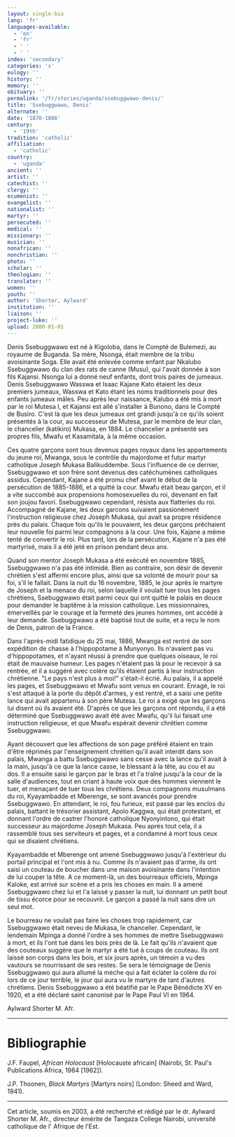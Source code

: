 ```yaml
---
layout: single-bio
lang: 'fr'
languages-available:
  - 'en'
  - 'fr'
  - ' '
  - ' '
index: 'secondary'
categories: 's'
eulogy: ''
history: ''
memory: ''
obituary: ''
permalink: '/fr/stories/uganda/ssebuggwawo-denis/'
title: 'Ssebuggwawo, Denis'
alternate: ''
date: '1870-1886'
century:
  - '19th'
tradition: 'catholic'
affiliation:
  - 'catholic'
country:
  - 'uganda'
ancient: ''
artist: ''
catechist: ''
clergy: ''
ecumenist: ''
evangelist: ''
nationalist: ''
martyr: ''
persecuted: ''
medical: ''
missionary: ''
musician: ''
nonafrican: ''
nonchristian: ''
photo: ''
scholar: ''
theologian: ''
translator: ''
women: ''
youth: ''
author: 'Shorter, Aylward'
institution: ''
liaison: ''
project-luke: ''
upload: 2000-01-01
---
```



Denis Ssebuggwawo est né à Kigoloba, dans le Compté de Bulemezi, au royaume de Buganda. Sa mère, Nsonga, était membre de la tribu avoisinante Soga. Elle avait été enlevée comme enfant par Nkalubo Ssebuggwawo du clan des rats de canne (Musu), qui l'avait donnée à son fils Kajansi. Nsonga lui a donné neuf enfants, dont trois paires de jumeaux. Denis Ssebuggwawo Wasswa et Isaac Kajane Kato étaient les deux premiers jumeaux, Wasswa et Kato étant les noms traditionnels pour des enfants jumeaux mâles. Peu après leur naissance, Kalubo a été mis à mort par le roi Mutesa I, et Kajansi est allé s'installer à Bunono, dans le Compté de Busiro. C'est là que les deux jumeaux ont grandi jusqu'à ce qu'ils soient présentés à la cour, au successeur de Mutesa, par le membre de leur clan, le chancelier (katikiro) Mukasa, en 1884. Le chancelier a présenté ses propres fils, Mwafu et Kasamitala, à la même occasion.

Ces quatre garçons sont tous devenus pages royaux dans les appartements du jeune roi, Mwanga, sous le contrôle du majordome et futur martyr catholique Joseph Mukasa Balikuddembe. Sous l'influence de ce dernier, Ssebuggwawo et son frère sont devenus des catéchumènes catholiques assidus. Cependant, Kajane a été promu chef avant le début de la persécution de 1885-1886, et a quitté la cour. Mwafu était beau garçon, et il a vite succombé aux propensions homosexuelles du roi, devenant en fait son joujou favori. Ssebuggwawo cependant, résista aux flatteries du roi. Accompagné de Kajane, les deux garcons suivaient passionément l'instruction religieuse chez Joseph Mukasa, qui avait sa propre résidence près du palais. Chaque fois qu'ils le pouvaient, les deux garçons prêchaient leur nouvelle foi parmi leur compagnons à la cour. Une fois, Kajane a même tenté de convertir le roi. Plus tard, lors de la persécution, Kajane n'a pas été martyrisé, mais il a été jeté en prison pendant deux ans.

Quand son mentor Joseph Mukasa a été exécuté en novembre 1885, Ssebuggwawo n'a pas été intimidé. Bien au contraire, son désir de devenir chrétien s'est affermi encore plus, ainsi que sa volonté de mourir pour sa foi, s'il le fallait. Dans la nuit du 16 novembre, 1885, le jour après le martyre de Joseph et la menace du roi, selon laquelle il voulait tuer tous les pages chrétiens, Ssebuggwawo était parmi ceux qui ont quitté le palais en douce pour demander le baptême à la mission catholique. Les missionnaires, émerveillés par le courage et la fermeté des jeunes hommes, ont accédé à leur demande. Ssebuggwawo a été baptisé tout de suite, et a reçu le nom de Denis, patron de la France.

Dans l'après-midi fatidique du 25 mai, 1886, Mwanga est rentré de son expédition de chasse à l'hippopotame à Munyonyo. Ils n'avaient pas vu d'hippopotames, et n'ayant  réussi à prendre que quelques oiseaux, le roi était de mauvaise humeur. Les pages n'étaient pas là pour le recevoir à sa rentrée, et il a suggéré avec colère qu'ils étaient partis à leur instruction chrétienne. "Le pays n'est plus à moi!" s'était-il écrié. Au palais, il a appelé les pages, et Ssebuggwawo et Mwafu sont venus en courant. Enragé, le roi s'est attaqué à la porte du dépôt d'armes, y est rentré, et a saisi une petite lance qui avait appartenu à son père Mutesa. Le roi a exigé que les garçons lui disent où ils avaient été. D'après ce que les garçons ont répondu, il a été déterminé que Ssebuggwawo avait été avec Mwafu, qu'il lui faisait une instruction religieuse, et que Mwafu espérait devenir chrétien comme Ssebuggwawo.

Ayant découvert que les affections de son page préféré étaient en train d'être réprimés par l'enseignement chrétien qu'il avait interdit dans son palais, Mwanga a battu Ssebuggwawo sans cesse avec la lance qu'il avait à la main, jusqu'à ce que la lance casse, le blessant à la tête, au cou et au dos. Il a ensuite saisi le garçon par le bras et l'a traîné jusqu'à la cour de la salle d'audiences, tout en criant à haute voix que des hommes viennent le tuer, et menaçant de tuer tous les chrétiens. Deux compagnons musulmans du roi, Kyayambadde et Mberenge, se sont avancés pour prendre Ssebuggwawo. En attendant, le roi, fou furieux, est passé par les enclos du palais, battant le trésorier assistant, Apolo Kaggwa, qui était protestant, et donnant l'ordre de castrer l'honoré catholique Nyonyintono, qui était  successeur au majordome Joseph Mukasa. Peu après tout cela, il a rassemblé tous ses serviteurs et pages, et a condamné à mort tous ceux qui se disaient chrétiens.

Kyayambadde et Mberenge ont amené Ssebuggwawo jusqu'à l'extérieur du portail principal et l'ont mis à nu. Comme ils n'avaient pas d'arme, ils ont saisi un couteau de boucher dans une maison avoisinante dans l'intention de lui couper la tête. A ce moment-là, un des bourreaux officiels, Mpinga Kaloke, est arrivé sur scène et a pris les choses en main. Il a amené Ssebuggwawo chez lui et l'a laissé y passer la nuit, lui donnant un petit bout de tissu écorce pour se recouvrir. Le garçon a passé la nuit sans dire un seul mot.

Le bourreau ne voulait pas faire les choses trop rapidement, car Ssebuggwawo était neveu de Mukasa, le chancelier. Cependant, le lendemain Mpinga a donné l'ordre à ses hommes de mettre Ssebuggwawo à mort, et ils l'ont tué dans les bois près de là. Le fait qu'ils n'avaient que des couteaux suggère que le martyr a été tué à coups de couteau. Ils ont laissé son corps dans les bois, et six jours après, un témoin a vu des vautours se nourrissant de ses restes. Se sera le témoignage de Denis Ssebuggwawo qui aura allumé la mèche qui a fait éclater la colère du roi lors de ce jour terrible, le jour qui aura vu le martyre de tant d'autres chrétiens. Denis Ssebuggwawo a été béatifié par le Pape Bénédicte XV en 1920, et a été déclaré saint canonisé par le Pape Paul VI en 1964.

Aylward Shorter M. Afr.

---

# Bibliographie

J.F. Faupel, *African Holocaust* [Holocauste africain] (Nairobi, St. Paul's Publications Africa, 1984 [1962]).

J.P. Thoonen, *Black Martyrs* [Martyrs noirs] (London: Sheed and Ward, 1941).

---

Cet article, soumis en 2003, a été recherché et rédigé par le dr. Aylward Shorter M. Afr., directeur émérite de Tangaza College Nairobi, université catholique de l' Afrique de l'Est.
